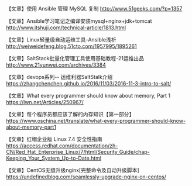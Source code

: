 

【文章】使用 Ansible 管理 MySQL 复制
http://www.51geeks.com/?p=1357

【文章】Ansible学习笔记之编译安装mysql+nginx+jdk+tomcat
http://www.itshuji.com/technical-article/1813.html

【文章】Linux轻量级自动运维工具-Ansible浅析
http://weiweidefeng.blog.51cto.com/1957995/1895261

【文章】SaltStack批量化管理工具使用基础教程-21运维出品
http://www.21yunwei.com/archives/3384

【文章】devops系列-- 运维利器SaltStalk介绍
https://zhangchenchen.github.io/2016/11/03/2016-11-3-intro-to-salt/

【文章】What every programmer should know about memory, Part 1
https://lwn.net/Articles/250967/

【文章】每个程序员都应该了解的内存知识【第一部分】
https://www.oschina.net/translate/what-every-programmer-should-know-about-memory-part1

【文章】红帽企业版 Linux 7.4 安全性指南
https://access.redhat.com/documentation/zh-CN/Red_Hat_Enterprise_Linux/7/html/Security_Guide/chap-Keeping_Your_System_Up-to-Date.html

【文章】CentOS无缝升级nginx[完整命令及自动升级脚本]
https://undefinedblog.com/seamlessly-upgrade-nginx-on-centos/
